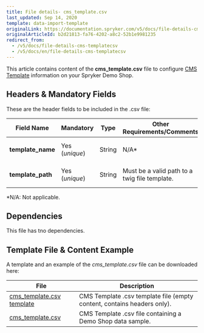 ```yaml
---
title: File details- cms_template.csv
last_updated: Sep 14, 2020
template: data-import-template
originalLink: https://documentation.spryker.com/v5/docs/file-details-cms-templatecsv
originalArticleId: b2d21813-fa76-4202-a8c2-52b1e9981235
redirect_from:
  - /v5/docs/file-details-cms-templatecsv
  - /v5/docs/en/file-details-cms-templatecsv
---
```


This article contains content of the **cms_template.csv** file to configure [CMS Template](/docs/scos/dev/tutorials/{{page.version}}/howtos/feature-howtos/cms/howto-create-cms-templates.html#cms-page-template) information on your Spryker Demo Shop.

## Headers & Mandatory Fields 
These are the header fields to be included in the .csv file:

| Field Name | Mandatory | Type | Other Requirements/Comments | Description |
| --- | --- | --- | --- | --- |
| **template_name** | Yes (*unique*) | String |N/A* | Name of the template. |
| **template_path** | Yes (*unique*) | String |Must be a valid path to a twig file template. | Path to the Twig file template. |
*N/A: Not applicable.

## Dependencies

This file has tno dependencies.

## Template File & Content Example
A template and an example of the *cms_template.csv*  file can be downloaded here:

| File | Description |
| --- | --- |
| [cms_template.csv template](https://spryker.s3.eu-central-1.amazonaws.com/docs/Developer+Guide/Back-End/Data+Manipulation/Data+Ingestion/Data+Import/Data+Import+Categories/Content+Management/Template+cms_template.csv) | CMS Template .csv template file (empty content, contains headers only). |
| [cms_template.csv](https://spryker.s3.eu-central-1.amazonaws.com/docs/Developer+Guide/Back-End/Data+Manipulation/Data+Ingestion/Data+Import/Data+Import+Categories/Content+Management/cms_template.csv) | CMS Template .csv file containing a Demo Shop data sample. |
